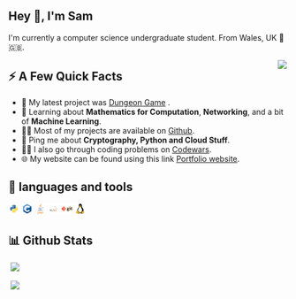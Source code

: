 <h2>Hey 👋, I'm Sam</h2>
<p>I'm currently a computer science undergraduate student. From Wales, UK 🏴󠁧󠁢󠁷󠁬󠁳󠁿 🇬🇧.</p>

<img align="right" src="https://media1.giphy.com/media/13HgwGsXF0aiGY/giphy.gif" />
<h2>⚡️ A Few Quick Facts</h2>
<ul>
<li>🔭 My latest project was <a href="https://github.com/SamB032/Dungeon-Game">Dungeon Game</a>
.</li>
<li>🧐 Learning about <strong>Mathematics for Computation</strong>, <strong>Networking</strong>, and a bit of <strong>Machine Learning</strong>.</li>
<li>👨‍💻 Most of my projects are available on <a href="https://github.com/SamB032">Github</a>.</li>
<li>💬 Ping me about <strong>Cryptography, Python and Cloud Stuff</strong>.</li>
<li>👨‍💻 I also go through coding problems on <a href="https://www.codewars.com/users/EndoEU">Codewars</a>.</li>
<li>🌐 My website can be found using this link <a href="https://s.boffey.wales/">Portfolio website</a>.
</ul>

<h2>🚀 languages and tools</h2>
<p align= "left">
<code><img height="20" src="https://raw.githubusercontent.com/github/explore/80688e429a7d4ef2fca1e82350fe8e3517d3494d/topics/python/python.png"></code>
<code><img height="20" src="https://raw.githubusercontent.com/github/explore/80688e429a7d4ef2fca1e82350fe8e3517d3494d/topics/c/c.png"></code>
<code><img height="20" src="https://raw.githubusercontent.com/github/explore/80688e429a7d4ef2fca1e82350fe8e3517d3494d/topics/java/java.png"></code>
<code><img height="20" src="https://raw.githubusercontent.com/github/explore/80688e429a7d4ef2fca1e82350fe8e3517d3494d/topics/mysql/mysql.png"></code>
<code><img height="20" src="https://raw.githubusercontent.com/github/explore/80688e429a7d4ef2fca1e82350fe8e3517d3494d/topics/git/git.png"></code>
<code><img height="20" src="https://raw.githubusercontent.com/github/explore/80688e429a7d4ef2fca1e82350fe8e3517d3494d/topics/linux/linux.png"></code>

<h2>📊 Github Stats</h2>
<p>&nbsp;<img align="center" src="https://github-readme-stats.vercel.app/api?username=samb032&show_icons=true&count_private=true&theme=city_lights"/></p>
<p>&nbsp;<img align="center" src="https://github-readme-stats.vercel.app/api/top-langs/?username=SamB032&layout=compact&theme=city_lights"/></p>
